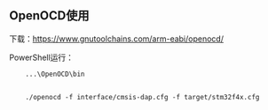 ## OpenOCD使用

下载：https://www.gnutoolchains.com/arm-eabi/openocd/

PowerShell运行：

		...\OpenOCD\bin


		./openocd -f interface/cmsis-dap.cfg -f target/stm32f4x.cfg
